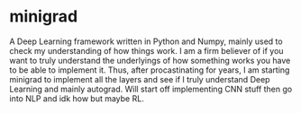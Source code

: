 # minigrad

A Deep Learning framework written in Python and Numpy, mainly used to check my understanding of how things work. I am a firm believer of if you want to truly understand the underlyings of how something works you have to be able to implement it. Thus, after procastinating for years, I am starting minigrad to implement all the layers and see if I truly understand Deep Learning and mainly autograd. Will start off implementing CNN stuff then go into NLP and idk how but maybe RL.